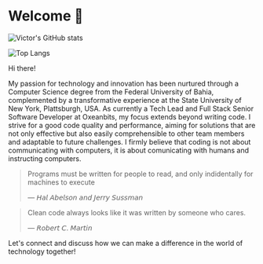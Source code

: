 # Welcome 👋

![Victor's GitHub stats](https://github-readme-stats2-neon.vercel.app/api?username=Victorcorcos&show=prs_merged,prs_merged_percentag&show_icons=true)

![Top Langs](https://github-readme-stats2-neon.vercel.app/api/top-langs/?username=Victorcorcos&hide_progress=true)

Hi there!

My passion for technology and innovation has been nurtured through a Computer Science degree from the Federal University of Bahia, complemented by a transformative experience at the State University of New York, Plattsburgh, USA. As currently a Tech Lead and Full Stack Senior Software Developer at Oxeanbits, my focus extends beyond writing code. I strive for a good code quality and performance, aiming for solutions that are not only effective but also easily comprehensible to other team members and adaptable to future challenges. I firmly believe that coding is not about communicating with computers, it is about comunicating with humans and instructing computers.

> Programs must be written for people to read, and only indidentally for machines to execute
>
> — 𝘏𝘢𝘭 𝘈𝘣𝘦𝘭𝘴𝘰𝘯 𝘢𝘯𝘥 𝘑𝘦𝘳𝘳𝘺 𝘚𝘶𝘴𝘴𝘮𝘢𝘯

> Clean code always looks like it was written by someone who cares.
>
> — 𝘙𝘰𝘣𝘦𝘳𝘵 𝘊. 𝘔𝘢𝘳𝘵𝘪𝘯

Let's connect and discuss how we can make a difference in the world of technology together!
